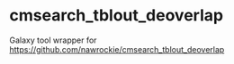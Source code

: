 # cmsearch_tblout_deoverlap
Galaxy tool wrapper for https://github.com/nawrockie/cmsearch_tblout_deoverlap

